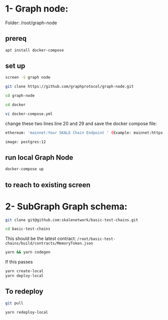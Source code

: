 # 1- Graph node:

Folder: /root/graph-node

## prereq

```bash
apt install docker-compose
```

## set up

```bash
screen -S graph node

git clone https://github.com/graphprotocol/graph-node.git

cd graph-node

cd docker 

vi docker-compose.yml
```

change these two lines line 20 and 29 and save the docker compose file:

```bash
ethereum: 'mainnet:Your SKALE Chain Endpoint ' (Example: mainnet:https://dev-testnet-v1-1.skalelabs.com/)
```

```bash
image: postgres:12
```

## run local Graph Node

```bash
docker-compose up
```

## to reach to existing screen


# 2- SubGraph Graph schema:

```bash
git clone git@github.com:skalenetwork/basic-test-chains.git

cd basic-test-chains 
```

This should be the latest contract: 
`/root/basic-test-chains/build/contracts/MemoryToken.json`

```bash
yarn && yarn codegen
```

If this passes 

```bash
yarn create-local 
yarn deploy-local
```

## To redeploy

```bash
git pull

yarn redeploy-local
```
